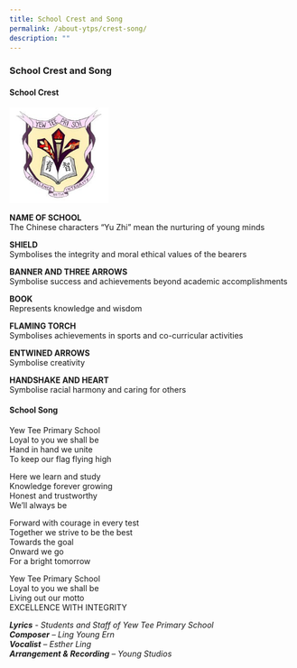 ```yaml
---
title: School Crest and Song
permalink: /about-ytps/crest-song/
description: ""
---
```

### School Crest and Song

#### School Crest

<img src="/images/Yew%20Tee%20Pri%20Sch%20logo.jpg" 
     style="width:35%">
		 
**NAME OF SCHOOL** <br>
The Chinese characters “Yu Zhi” mean the nurturing of young minds

**SHIELD** <br>
Symbolises the integrity and moral ethical values of the bearers

**BANNER AND THREE ARROWS** <br>
Symbolise success and achievements beyond academic accomplishments

**BOOK** <br>
Represents knowledge and wisdom

**FLAMING TORCH** <br>
Symbolises achievements in sports and co-curricular activities

**ENTWINED ARROWS** <br>
Symbolise creativity

**HANDSHAKE AND HEART** <br>
Symbolise racial harmony and caring for others

#### School Song

Yew Tee Primary School <br>
Loyal to you we shall be <br>
Hand in hand we unite <br>
To keep our flag flying high <br>

Here we learn and study <br>
Knowledge forever growing <br>
Honest and trustworthy <br>
We’ll always be <br>

Forward with courage in every test <br>
Together we strive to be the best <br>
Towards the goal <br>
Onward we go <br>
For a bright tomorrow <br>

Yew Tee Primary School <br>
Loyal to you we shall be <br>
Living out our motto <br>
EXCELLENCE WITH INTEGRITY

_**Lyrics** \- Students and Staff of Yew Tee Primary School_ <br>
_**Composer** – Ling Young Ern_<br>
_**Vocalist** – Esther Ling_<br>
_**Arrangement & Recording** – Young Studios_